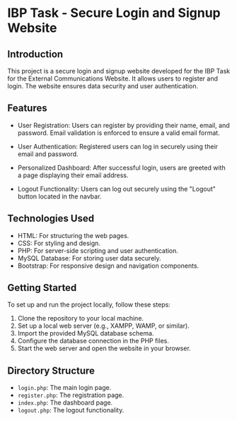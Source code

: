 # IBP Task - Secure Login and Signup Website

## Introduction

This project is a secure login and signup website developed for the IBP Task for the External Communications Website. It allows users to register and login. The website ensures data security and user authentication.

## Features

- User Registration: Users can register by providing their name, email, and password. Email validation is enforced to ensure a valid email format.

- User Authentication: Registered users can log in securely using their email and password.

- Personalized Dashboard: After successful login, users are greeted with a page displaying their email address.

- Logout Functionality: Users can log out securely using the "Logout" button located in the navbar.

## Technologies Used

- HTML: For structuring the web pages.
- CSS: For styling and design.
- PHP: For server-side scripting and user authentication.
- MySQL Database: For storing user data securely.
- Bootstrap: For responsive design and navigation components.

## Getting Started

To set up and run the project locally, follow these steps:

1. Clone the repository to your local machine.
2. Set up a local web server (e.g., XAMPP, WAMP, or similar).
3. Import the provided MySQL database schema.
4. Configure the database connection in the PHP files.
5. Start the web server and open the website in your browser.

## Directory Structure

- `login.php`: The main login page.
- `register.php`: The registration page.
- `index.php`: The dashboard page.
- `logout.php`: The logout functionality.


